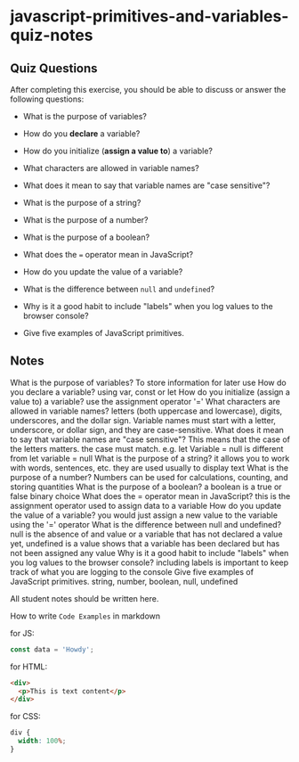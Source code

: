# javascript-primitives-and-variables-quiz-notes

## Quiz Questions

After completing this exercise, you should be able to discuss or answer the following questions:

- What is the purpose of variables?

- How do you **declare** a variable?

- How do you initialize (**assign a value to**) a variable?

- What characters are allowed in variable names?

- What does it mean to say that variable names are "case sensitive"?

- What is the purpose of a string?

- What is the purpose of a number?

- What is the purpose of a boolean?

- What does the `=` operator mean in JavaScript?

- How do you update the value of a variable?

- What is the difference between `null` and `undefined`?

- Why is it a good habit to include "labels" when you log values to the browser console?

- Give five examples of JavaScript primitives.

## Notes

What is the purpose of variables? To store information for later use
How do you declare a variable? using var, const or let
How do you initialize (assign a value to) a variable? use the assignment operator '='
What characters are allowed in variable names? letters (both uppercase and lowercase), digits, underscores, and the dollar sign. Variable names must start with a letter, underscore, or dollar sign, and they are case-sensitive.
What does it mean to say that variable names are "case sensitive"? This means that the case of the letters matters. the case must match. e.g. let Variable = null is different from let variable = null
What is the purpose of a string? it allows you to work with words, sentences, etc. they are used usually to display text
What is the purpose of a number? Numbers can be used for calculations, counting, and storing quantities
What is the purpose of a boolean? a boolean is a true or false binary choice
What does the = operator mean in JavaScript? this is the assignment operator used to assign data to a variable
How do you update the value of a variable? you would just assign a new value to the variable using the '=' operator
What is the difference between null and undefined? null is the absence of and value or a variable that has not declared a value yet, undefined is a value shows that a variable has been declared but has not been assigned any value
Why is it a good habit to include "labels" when you log values to the browser console? including labels is important to keep track of what you are logging to the console
Give five examples of JavaScript primitives. string, number, boolean, null, undefined

All student notes should be written here.

How to write `Code Examples` in markdown

for JS:

```javascript
const data = 'Howdy';
```

for HTML:

```html
<div>
  <p>This is text content</p>
</div>
```

for CSS:

```css
div {
  width: 100%;
}
```
